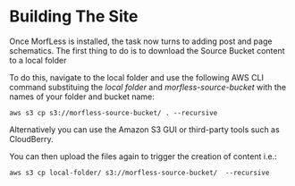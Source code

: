 # Building The Site

Once MorfLess is installed, the task now turns to adding post and page schematics. The first thing to do is to download the Source Bucket content to a local folder

To do this, navigate to the local folder and use the following AWS CLI command substituing the _local folder_ and _morfless-source-bucket_ with the names of your folder and bucket name:

    aws s3 cp s3://morfless-source-bucket/ . --recursive
    
Alternatively you can use the Amazon S3 GUI or third-party tools such as CloudBerry. 

You can then upload the files again to trigger the creation of content i.e.:

    aws s3 cp local-folder/ s3://morfless-source-bucket/  --recursive
    
    
